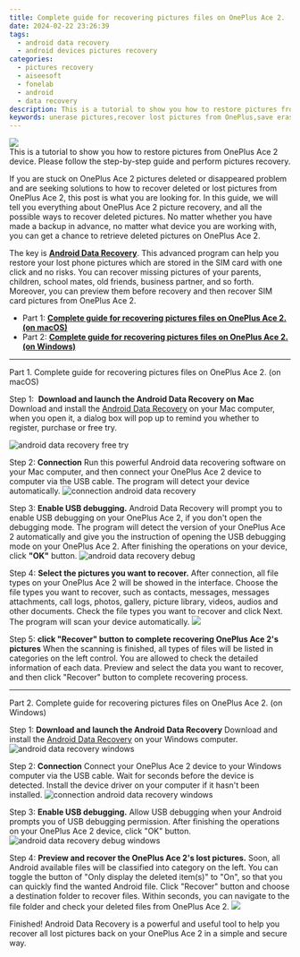 ```yaml
---
title: Complete guide for recovering pictures files on OnePlus Ace 2.
date: 2024-02-22 23:26:39
tags: 
  - android data recovery
  - android devices pictures recovery
categories: 
  - pictures recovery
  - aiseesoft
  - fonelab
  - android
  - data recovery
description: This is a tutorial to show you how to restore pictures from OnePlus Ace 2 device. Please follow the step-by-step guide and perform pictures recovery.
keywords: unerase pictures,recover lost pictures from OnePlus,save erased pictures from Ace 2,restore deleted pictures on OnePlus Ace 2,recover lost pictures from OnePlus Ace 2,regain missing pictures,pictures disappear Ace 2,OnePlus Ace 2 pictures disappear,how to get the pictures back on Ace 2,Ace 2 retrieve deleted pictures,how can i get pictures back on OnePlus Ace 2,how to retrieve pictures from OnePlus
---
```


<img src="https://img0mobiles.techidaily.com/images/best-assets/devices/oneplus/oneplus-ace-2/5.jpg" class="atpl-imgstyle"  />

<div class="atpl-content atpl-for-fonelab-android recover-pictures">

<div class="atpl-post-description-part-1">
This is a tutorial to show you how to restore pictures from OnePlus Ace 2 device. Please follow the step-by-step guide and perform pictures recovery.
</div>

<div class="atpl-post-description-part-2">
<div class="tpl-content-sub-paragraph-content">
  <p>
    If you are stuck on OnePlus Ace 2 pictures deleted or disappeared problem and are seeking solutions to how to recover deleted or lost pictures from OnePlus Ace 2, this post is what you are looking for. In this guide, we will tell you everything about OnePlus Ace 2 picture recovery, and all the possible ways to recover deleted pictures. No matter whether you have made a backup in advance, no matter what device you are working with, you can get a chance to retrieve deleted pictures on OnePlus Ace 2.
  </p>
</div>
</div>

<div class="atpl-post-description-part-3">
<div class="tpl-content-sub-paragraph-normal">
    <p>
        The key is <a href="https://tools.techidaily.com/aiseesoft-android-data-recovery/" target="_blank" rel="noopener"><strong>Android Data Recovery</strong></a>. This advanced program can help you restore your lost phone pictures which are stored in the SIM card with one click and no risks. You can recover missing pictures of your parents, children, school mates, old friends, business partner, and so forth. Moreover, you can preview them before recovery and then recover SIM card pictures from OnePlus Ace 2.
    </p>
</div>
</div>

<ul>
  <li>Part 1: <strong><a href="#p1"> Complete guide for recovering pictures files on OnePlus Ace 2.  (on macOS)</a></strong></li>
  <li>Part 2: <strong><a href="#p2"> Complete guide for recovering pictures files on OnePlus Ace 2.  (on Windows)</a></strong></li>
</ul>



<!-- Part 1 -->
<a id="p1" name="p1" ></a><hr>

<div>
  <span class="atpl-step-part-style">Part 1. Complete guide for recovering pictures files on OnePlus Ace 2. (on macOS)</span>
</div>  

<span class="atpl-stepstyle-a"><span>Step 1: </span></span> <strong>Download and launch the Android Data Recovery on Mac</strong>
Download and install the <a href="https://tools.techidaily.com/aiseesoft-android-data-recovery/" target="_blank" rel="noopener">Android Data Recovery</a> on your Mac computer, when you open it, a dialog box will pop up to remind you whether to register, purchase or free try.

<img src="https://tools.techidaily.com/images/apps/aiseesoft/android-data-recovery/mac-free-try.png" class="atpl-imgstyle" alt="android data recovery free try" />

<span class="atpl-stepstyle-a"><span>Step 2: </span></span> <strong>Connection</strong>
Run this powerful Android data recovering software on your Mac computer, and then connect your OnePlus Ace 2 device to computer via the USB cable. The program will detect your device automatically.
<img src="https://tools.techidaily.com/images/apps/aiseesoft/android-data-recovery/mac-connection-interface.jpg" class="atpl-imgstyle" alt="connection android data recovery" />

<span class="atpl-stepstyle-a"><span>Step 3: </span></span> <strong>Enable USB debugging.</strong>
Android Data Recovery will prompt you to enable USB debugging on your OnePlus Ace 2, if you don't open the debugging mode. The program will detect the version of your OnePlus Ace 2 automatically and give you the instruction of opening the USB debugging mode on your OnePlus Ace 2. After finishing the operations on your device, click <strong>"OK"</strong> button.
<img src="https://tools.techidaily.com/images/apps/aiseesoft/android-data-recovery/mac-android-usb-debug.jpg"  class="atpl-imgstyle" alt="android data recovery debug" />

<span class="atpl-stepstyle-a"><span>Step 4: </span></span> <strong>Select the pictures you want to recover.</strong>
After connection, all file types on your OnePlus Ace 2 will be showed in the interface. Choose the file types you want to recover, such as contacts, messages, messages attachments, call logs, photos, gallery, picture library, videos, audios and other documents. Check the file types you want to recover and click Next. The program will scan your device automatically.
<img src="https://tools.techidaily.com/images/apps/aiseesoft/android-data-recovery/mac-choose-type-photos.jpg" class="atpl-imgstyle"  />

<span class="atpl-stepstyle-a"><span>Step 5: </span></span> <strong>click "Recover" button to  complete recovering OnePlus Ace 2's pictures</strong>
When the scanning is finished, all types of files will be listed in categories on the left control. You are allowed to check the detailed information of each data. Preview and select the data you want to recover, and then click "Recover" button to complete recovering process.


<a id="p2" name="p2"></a><hr>

<!-- Part 2 -->
<div>
  <span class="atpl-step-part-style">Part 2. Complete guide for recovering pictures files on OnePlus Ace 2. (on Windows)</span>
</div>

<span class="atpl-stepstyle-a"><span>Step 1: </span></span> <strong>Download and launch the Android Data Recovery</strong>
Download and install the <a href="https://tools.techidaily.com/aiseesoft-android-data-recovery/" target="_blank" rel="noopener">Android Data Recovery</a> on your Windows computer.
<img src="https://tools.techidaily.com/images/apps/aiseesoft/android-data-recovery/win-start-interface.png"  class="atpl-imgstyle" alt="android data recovery windows" />

<span class="atpl-stepstyle-a"><span>Step 2: </span></span> <strong>Connection</strong>
Connect your OnePlus Ace 2 device to your Windows computer via the USB cable. Wait for seconds before the device is detected. Install the device driver on your computer if it hasn't been installed.
<img src="https://tools.techidaily.com/images/apps/aiseesoft/android-data-recovery/win-connection-interface.png" class="atpl-imgstyle" alt="connection android data recovery windows" />

<span class="atpl-stepstyle-a"><span>Step 3: </span></span> <strong>Enable USB debugging.</strong>
Allow USB debugging when your Android prompts you of USB debugging permission. After finishing the operations on your OnePlus Ace 2 device, click "OK" button.
<img src="https://tools.techidaily.com/images/apps/aiseesoft/android-data-recovery/win-android-usb-debug.png" class="atpl-imgstyle" alt="android data recovery debug windows" />

<span class="atpl-stepstyle-a"><span>Step 4: </span></span> <strong>Preview and recover the OnePlus Ace 2's lost pictures.</strong>
Soon, all Android available files will be classified into category on the left. You can toggle the button of "Only display the deleted item(s)" to "On", so that you can quickly find the wanted Android file. Click "Recover" button and choose a destination folder to recover files. Within seconds, you can navigate to the file folder and check your deleted files from OnePlus Ace 2.
<img src="https://tools.techidaily.com/images/apps/aiseesoft/android-data-recovery/win-recover-photos.png" class="atpl-imgstyle"  />

<div class="atpl-post-description-part-4">
<div class="tpl-content-sub-paragraph-normal">
  <p>
    Finished! Android Data Recovery is a powerful and useful tool to help you recover all lost pictures back on your OnePlus Ace 2 in a simple and secure way.
  </p>
</div>
</div>

<ins class="adsbygoogle"
     style="display:block"
     data-ad-client="ca-pub-7571918770474297"
     data-ad-slot="8358498916"
     data-ad-format="auto"
     data-full-width-responsive="true"></ins>



</div>